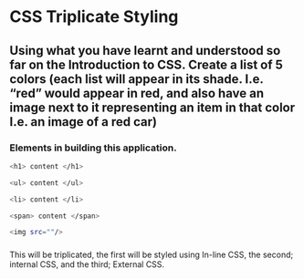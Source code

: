 # CSS Triplicate Styling

## Using what you have learnt and understood so far on the Introduction to CSS. Create a list of 5 colors (each list will appear in its shade. I.e. “red” would appear in red, and also have an image next to it representing an item in that color I.e. an image of a red car)

### Elements in building this application.

```bash
<h1> content </h1>
```
```bash
<ul> content </ul>
```
```bash
<li> content </li>
```
```bash
<span> content </span>
```
```bash
<img src=""/>
```

### 
This will be triplicated, the first will be styled using In-line CSS, the second; internal CSS, and the third; External CSS.

